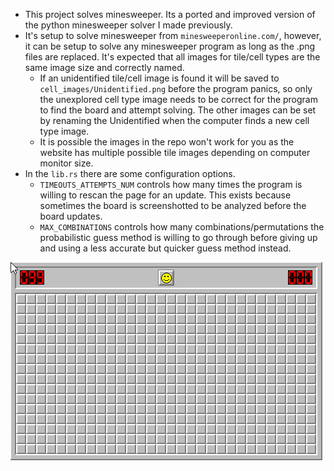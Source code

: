 - This project solves minesweeper. Its a ported and improved version of the python minesweeper solver I made previously.
- It's setup to solve minesweeper from `minesweeperonline.com/`, however, it can be setup to solve any minesweeper program as long as the .png files are replaced. It's expected that all images for tile/cell types are the same image size and correctly named.
    - If an unidentified tile/cell image is found it will be saved to `cell_images/Unidentified.png` before the program panics, so only the unexplored cell type image needs to be correct for the program to find the board and attempt solving. The other images can be set by renaming the Unidentified when the computer finds a new cell type image.
    - It is possible the images in the repo won't work for you as the website has multiple possible tile images depending on computer monitor size.
- In the `lib.rs` there are some configuration options.
    - `TIMEOUTS_ATTEMPTS_NUM` controls how many times the program is willing to rescan the page for an update. This exists because sometimes the board is screenshotted to be analyzed before the board updates.
    - `MAX_COMBINATIONS` controls how many combinations/permutations the probabilistic guess method is willing to go through before giving up and using a less accurate but quicker guess method instead.

![demo gif](/demo.gif)
